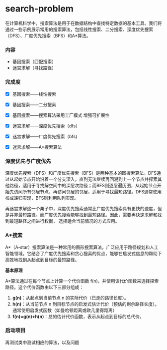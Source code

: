 # search-problem

在计算机科学中，搜索算法是用于在数据结构中查找特定数据的基本工具。我们将通过一些示例展示常用的搜索算法，包括线性搜索、二分搜索、深度优先搜索（DFS）、广度优先搜索（BFS）和A*算法。

### 内容

- 基因搜索（匹配搜索）
- 迷宫求解（寻找路径）

### 完成度

- [x] 基因搜索——线性搜索
- [x] 基因搜索——二分搜索
- [x] 基因搜索——搜索算法采用工厂模式 增强可扩展性
- [x] 迷宫求解——深度优先搜索（dfs）
- [x] 迷宫求解——广度优先搜索（bfs)
- [x] 迷宫求解——A*搜索算法



### 深度优先与广度优先

深度优先搜索（DFS）和广度优先搜索（BFS）是两种基本的图搜索算法。DFS通过从起始节点开始沿着一个分支深入，直到无法继续再回溯到上一个节点并探索其他路径，适用于寻找解空间中的深层次路径；而BFS则逐层遍历图，从起始节点开始先访问所有邻居节点，再访问邻居的邻居，适用于寻找最短路径。DFS通常使用栈或递归实现，BFS则利用队列实现。

再迷宫求解这一个栗子中，深度优先搜索通常比广度优先搜索具有更快的速度，但是并非最短路径。而广度优先搜索能够找到最短路径。因此，需要再快速求解和找到最短路径之间进行权衡， 选择适合当前情况的方式应用。



### A*搜索

A*（A-star）搜索算法是一种常用的图形搜索算法，广泛应用于路径规划和人工智能领域。它结合了广度优先搜索和贪心搜索的优点，能够在启发式信息的帮助下高效地找到从起点到目标的最短路径。

**基本原理**

A*算法通过在每个节点上计算一个代价函数 f(n)，并使用该代价函数来选择探索路径。这个代价函数由以下三部分组成：

1. **g(n)**：从起点到当前节点 n 的实际代价（已走的路径长度）。
2. **h(n)**：从当前节点 n 到目标节点的启发式估计代价（预估的剩余路径长度）。通常使用启发式函数（如曼哈顿距离或欧几里得距离）
3. **f(n)=g(n)+h(n)**：总的估计代价函数，表示从起点到目标的总代价。

### 启动项目

再测试类中测试相应的算法，以及问题
